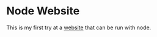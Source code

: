 # Node Website

This is my first try at a [website](http://nodewebsite.herokuapp.com/ "Heroku") that can be run with node.


